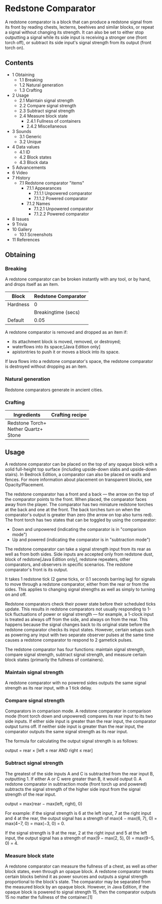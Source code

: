 # Redstone Comparator
A redstone comparator is a block that can produce a redstone signal from its front by reading chests, lecterns, beehives and similar blocks, or repeat a signal without changing its strength. It can also be set to either stop outputting a signal while its side input is receiving a stronger one (front torch off), or subtract its side input's signal strength from its output (front torch on).

## Contents
- 1 Obtaining
	- 1.1 Breaking
	- 1.2 Natural generation
	- 1.3 Crafting
- 2 Usage
	- 2.1 Maintain signal strength
	- 2.2 Compare signal strength
	- 2.3 Subtract signal strength
	- 2.4 Measure block state
		- 2.4.1 Fullness of containers
		- 2.4.2 Miscellaneous
- 3 Sounds
	- 3.1 Generic
	- 3.2 Unique
- 4 Data values
	- 4.1 ID
	- 4.2 Block states
	- 4.3 Block data
- 5 Advancements
- 6 Video
- 7 History
	- 7.1 Redstone comparator "items"
		- 7.1.1 Appearances
			- 7.1.1.1 Unpowered comparator
			- 7.1.1.2 Powered comparator
		- 7.1.2 Names
			- 7.1.2.1 Unpowered comparator
			- 7.1.2.2 Powered comparator
- 8 Issues
- 9 Trivia
- 10 Gallery
	- 10.1 Screenshots
- 11 References

## Obtaining
### Breaking
A redstone comparator can be broken instantly with any tool, or by hand, and drops itself as an item.

| Block    | Redstone Comparator |
|----------|---------------------|
| Hardness | 0                   |
|          | Breakingtime (secs) |
| Default  | 0.05                |

A redstone comparator is removed and dropped as an item if:

- its attachment block is moved, removed, or destroyed;
- waterflows into its space;‌[Java Edition  only]
- apistontries to push it or moves a block into its space.

If lava flows into a redstone comparator's space, the redstone comparator is destroyed without dropping as an item.

### Natural generation
Redstone comparators generate in ancient cities.

### Crafting
| Ingredients                                  | Crafting recipe |
|----------------------------------------------|-----------------|
| Redstone Torch+<br/>Nether Quartz+<br/>Stone |                 |

## Usage
A redstone comparator can be placed on the top of any opaque block with a solid full-height top surface (including upside-down slabs and upside-down stairs). In Bedrock Edition, a comparator can also be placed on walls and fences. For more information about placement on transparent blocks, see Opacity/Placement.

The redstone comparator has a front and a back — the arrow on the top of the comparator points to the front. When placed, the comparator faces away from the player. The comparator has two miniature redstone torches at the back and one at the front. The back torches turn on when the comparator's output is greater than zero (the arrow on top also turns red). The front torch has two states that can be toggled by using the comparator:

- Down and unpowered (indicating the comparator is in "comparison mode")
- Up and powered (indicating the comparator is in "subtraction mode")

The redstone comparator can take a signal strength input from its rear as well as from both sides. Side inputs are accepted only from redstone dust, block of redstone‌[Java Edition  only], redstone repeaters, other comparators, and observers in specific scenarios. The redstone comparator's front is its output.

It takes 1 redstone tick (2 game ticks, or 0.1 seconds barring lag) for signals to move through a redstone comparator, either from the rear or from the sides. This applies to changing signal strengths as well as simply to turning on and off. 

Redstone comparators check their power state before their scheduled ticks update. This results in redstone comparators not usually responding to 1-tick fluctuations of power or signal strength — for example, a 1-clock input is treated as always off from the side, and always on from the rear. This happens because the signal changes back to its original state before the redstone comparator checks its input states. However, certain setups such as powering any input with two separate observer pulses at the same time causes a redstone comparator to respond to 2 gametick pulses.

The redstone comparator has four functions: maintain signal strength, compare signal strength, subtract signal strength, and measure certain block states (primarily the fullness of containers).

### Maintain signal strength
A redstone comparator with no powered sides outputs the same signal strength as its rear input, with a 1 tick delay.

### Compare signal strength
Comparators in comparison mode.
A redstone comparator in comparison mode (front torch down and unpowered) compares its rear input to its two side inputs. If either side input is greater than the rear input, the comparator output turns off. If neither side input is greater than the rear input, the comparator outputs the same signal strength as its rear input.

The formula for calculating the output signal strength is as follows:

output = rear × [left ≤ rear AND right ≤ rear]


### Subtract signal strength
The greatest of the side inputs A and C is subtracted from the rear input B, outputting 1. If either A or C were greater than B, it would output 0.
A redstone comparator in subtraction mode (front torch up and powered) subtracts the signal strength of the higher side input from the signal strength of the rear input.

output = max(rear − max(left, right), 0)

For example: if the signal strength is 6 at the left input, 7 at the right input and 4 at the rear, the output signal has a strength of max(4 − max(6, 7), 0) = max(4−7, 0) = max(−3, 0) = 0.

If the signal strength is 9 at the rear, 2 at the right input and 5 at the left input, the output signal has a strength of max(9 − max(2, 5), 0) = max(9−5, 0) = 4.

### Measure block state
















A redstone comparator can measure the fullness of a chest, as well as other block states, even through an opaque block.
A redstone comparator treats certain blocks behind it as power sources and outputs a signal strength proportional to the block's state. The comparator may be separated from the measured block by an opaque block. However, in Java Edition, if the opaque block is powered to signal strength 15, then the comparator outputs 15 no matter the fullness of the container.[1]


